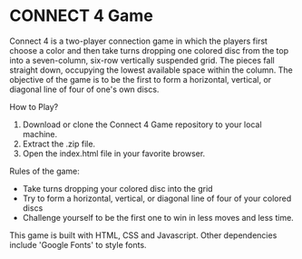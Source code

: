 # CONNECT 4 Game

 Connect 4 is a two-player connection game in which the players first choose a color and then take turns dropping one colored disc from the top into a seven-column, six-row vertically suspended grid. The pieces fall straight down, occupying the lowest available space within the column. The objective of the game is to be the first to form a horizontal, vertical, or diagonal line of four of one's own discs.

 How to Play?
 1. Download or clone the Connect 4 Game repository to your local machine.
 2. Extract the .zip file.
 3. Open the index.html file in your favorite browser.


 Rules of the game:
 - Take turns dropping your colored disc into the grid
 - Try to form a horizontal, vertical, or diagonal line of four of your colored discs
 - Challenge yourself to be the first one to win in less moves and less time.


 This game is built with HTML, CSS and Javascript.
 Other dependencies include 'Google Fonts' to style fonts.
